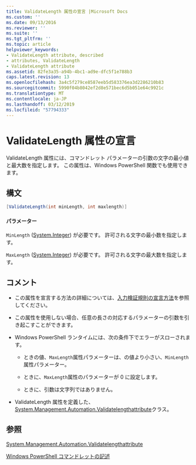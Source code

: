 ```yaml
---
title: ValidateLength 属性の宣言 |Microsoft Docs
ms.custom: ''
ms.date: 09/13/2016
ms.reviewer: ''
ms.suite: ''
ms.tgt_pltfrm: ''
ms.topic: article
helpviewer_keywords:
- ValidateLength attribute, described
- attributes, ValidateLength
- ValidateLength attribute
ms.assetid: 82fe3a35-a94b-4bc1-ad9e-dfc5f1e788b3
caps.latest.revision: 13
ms.openlocfilehash: 3a4c5f279ce8587eeb5d583376ea3d2286210b83
ms.sourcegitcommit: 5990f04b8042ef2d8e571bec6d5b051e64c9921c
ms.translationtype: MT
ms.contentlocale: ja-JP
ms.lasthandoff: 03/12/2019
ms.locfileid: "57794333"
---
```

# <a name="validatelength-attribute-declaration"></a>ValidateLength 属性の宣言

ValidateLength 属性には、コマンドレット パラメーターの引数の文字の最小値と最大数を指定します。 この属性は、Windows PowerShell 関数でも使用できます。

## <a name="syntax"></a>構文

```csharp
[ValidateLength(int minLength, int maxlength)]
```

#### <a name="parameters"></a>パラメーター

`MinLength` ([System.Integer](/dotnet/api/System.Integer)) が必要です。 許可される文字の最小数を指定します。

`MaxLength` ([System.Integer](/dotnet/api/System.Integer)) が必要です。 許可される文字の最大数を指定します。

## <a name="remarks"></a>コメント

- この属性を宣言する方法の詳細については、[入力検証規則の宣言方法](http://msdn.microsoft.com/en-us/544c2100-62ba-4be4-b2a2-cc0d4e4fc45b)を参照してください。

- この属性を使用しない場合、任意の長さの対応するパラメーターの引数を引き起こすことができます。

- Windows PowerShell ランタイムには、次の条件下でエラーがスローされます。

    - ときの値、`MaxLength`属性パラメーターは、の値より小さい、`MinLength`属性パラメーター。

    - ときに、`MaxLength`属性のパラメーターが 0 に設定します。

    - ときに、引数は文字列ではありません。

- ValidateLength 属性を定義した、 [System.Management.Automation.Validatelengthattribute](/dotnet/api/System.Management.Automation.ValidateLengthAttribute)クラス。

## <a name="see-also"></a>参照

[System.Management.Automation.Validatelengthattribute](/dotnet/api/System.Management.Automation.ValidateLengthAttribute)

[Windows PowerShell コマンドレットの記述](./writing-a-windows-powershell-cmdlet.md)
